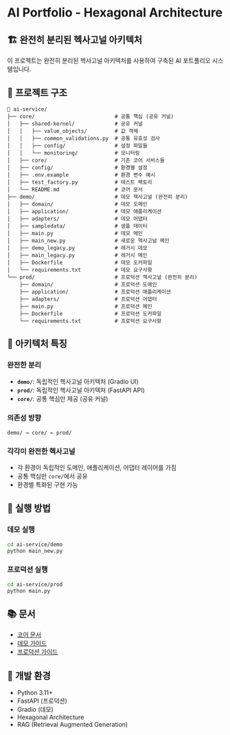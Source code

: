 # AI Portfolio - Hexagonal Architecture

## 🏗️ 완전히 분리된 헥사고널 아키텍처

이 프로젝트는 완전히 분리된 헥사고널 아키텍처를 사용하여 구축된 AI 포트폴리오 시스템입니다.

## 📁 프로젝트 구조

```
📁 ai-service/
├── core/                          # 공통 핵심 (공유 커널)
│   ├── shared-kernel/             # 공유 커널
│   │   ├── value_objects/         # 값 객체
│   │   ├── common_validations.py  # 공통 유효성 검사
│   │   ├── config/                # 설정 파일들
│   │   └── monitoring/            # 모니터링
│   ├── core/                      # 기존 코어 서비스들
│   ├── config/                    # 환경별 설정
│   ├── .env.example               # 환경 변수 예시
│   ├── test_factory.py            # 테스트 팩토리
│   └── README.md                  # 코어 문서
├── demo/                          # 데모 헥사고널 (완전히 분리)
│   ├── domain/                    # 데모 도메인
│   ├── application/               # 데모 애플리케이션
│   ├── adapters/                  # 데모 어댑터
│   ├── sampledata/                # 샘플 데이터
│   ├── main.py                    # 데모 메인
│   ├── main_new.py                # 새로운 헥사고널 메인
│   ├── demo_legacy.py             # 레거시 데모
│   ├── main_legacy.py             # 레거시 메인
│   ├── Dockerfile                 # 데모 도커파일
│   └── requirements.txt           # 데모 요구사항
└── prod/                          # 프로덕션 헥사고널 (완전히 분리)
    ├── domain/                    # 프로덕션 도메인
    ├── application/               # 프로덕션 애플리케이션
    ├── adapters/                  # 프로덕션 어댑터
    ├── main.py                    # 프로덕션 메인
    ├── Dockerfile                 # 프로덕션 도커파일
    └── requirements.txt           # 프로덕션 요구사항
```

## 🎯 아키텍처 특징

### **완전한 분리**
- **`demo/`**: 독립적인 헥사고널 아키텍처 (Gradio UI)
- **`prod/`**: 독립적인 헥사고널 아키텍처 (FastAPI API)
- **`core/`**: 공통 핵심만 제공 (공유 커널)

### **의존성 방향**
```
demo/ → core/ ← prod/
```

### **각각이 완전한 헥사고널**
- 각 환경이 독립적인 도메인, 애플리케이션, 어댑터 레이어를 가짐
- 공통 핵심만 `core/`에서 공유
- 환경별 특화된 구현 가능

## 🚀 실행 방법

### **데모 실행**
```bash
cd ai-service/demo
python main_new.py
```

### **프로덕션 실행**
```bash
cd ai-service/prod
python main.py
```

## 📚 문서

- [코어 문서](core/README.md)
- [데모 가이드](demo/README.md)
- [프로덕션 가이드](prod/README.md)

## 🔧 개발 환경

- Python 3.11+
- FastAPI (프로덕션)
- Gradio (데모)
- Hexagonal Architecture
- RAG (Retrieval Augmented Generation)
